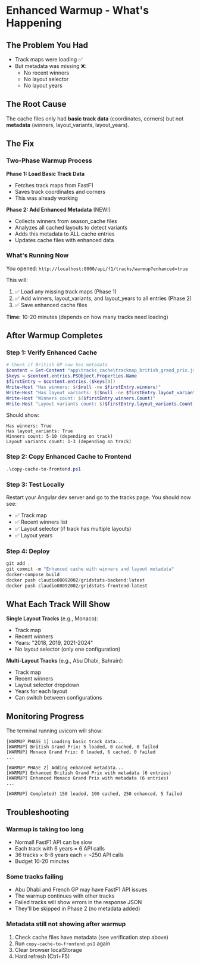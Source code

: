 # Enhanced Warmup - What's Happening

## The Problem You Had
- Track maps were loading ✅
- But metadata was missing ❌:
  - No recent winners
  - No layout selector
  - No layout years

## The Root Cause
The cache files only had **basic track data** (coordinates, corners) but not **metadata** (winners, layout_variants, layout_years).

## The Fix

### Two-Phase Warmup Process

**Phase 1: Load Basic Track Data**
- Fetches track maps from FastF1
- Saves track coordinates and corners
- This was already working

**Phase 2: Add Enhanced Metadata** (NEW!)
- Collects winners from season_cache files
- Analyzes all cached layouts to detect variants
- Adds this metadata to ALL cache entries
- Updates cache files with enhanced data

### What's Running Now

You opened: `http://localhost:8000/api/f1/tracks/warmup?enhanced=true`

This will:
1. ✅ Load any missing track maps (Phase 1)
2. ✅ Add winners, layout_variants, and layout_years to all entries (Phase 2)
3. ✅ Save enhanced cache files

**Time:** 10-20 minutes (depends on how many tracks need loading)

## After Warmup Completes

### Step 1: Verify Enhanced Cache
```powershell
# Check if British GP now has metadata
$content = Get-Content "app\tracks_cache\trackmap_british_grand_prix.json" -Raw | ConvertFrom-Json
$keys = $content.entries.PSObject.Properties.Name
$firstEntry = $content.entries.($keys[0])
Write-Host "Has winners: $($null -ne $firstEntry.winners)"
Write-Host "Has layout_variants: $($null -ne $firstEntry.layout_variants)"
Write-Host "Winners count: $($firstEntry.winners.Count)"
Write-Host "Layout variants count: $($firstEntry.layout_variants.Count)"
```

Should show:
```
Has winners: True
Has layout_variants: True
Winners count: 5-10 (depending on track)
Layout variants count: 1-3 (depending on track)
```

### Step 2: Copy Enhanced Cache to Frontend
```powershell
.\copy-cache-to-frontend.ps1
```

### Step 3: Test Locally
Restart your Angular dev server and go to the tracks page. You should now see:
- ✅ Track map
- ✅ Recent winners list
- ✅ Layout selector (if track has multiple layouts)
- ✅ Layout years

### Step 4: Deploy
```powershell
git add .
git commit -m "Enhanced cache with winners and layout metadata"
docker-compose build
docker push claudio08092002/gridstats-backend:latest
docker push claudio08092002/gridstats-frontend:latest
```

## What Each Track Will Show

**Single Layout Tracks** (e.g., Monaco):
- Track map
- Recent winners
- Years: "2018, 2019, 2021-2024"
- No layout selector (only one configuration)

**Multi-Layout Tracks** (e.g., Abu Dhabi, Bahrain):
- Track map
- Recent winners
- Layout selector dropdown
- Years for each layout
- Can switch between configurations

## Monitoring Progress

The terminal running uvicorn will show:
```
[WARMUP PHASE 1] Loading basic track data...
[WARMUP] British Grand Prix: 5 loaded, 0 cached, 0 failed
[WARMUP] Monaco Grand Prix: 0 loaded, 6 cached, 0 failed
...

[WARMUP PHASE 2] Adding enhanced metadata...
[WARMUP] Enhanced British Grand Prix with metadata (6 entries)
[WARMUP] Enhanced Monaco Grand Prix with metadata (6 entries)
...

[WARMUP] Completed! 150 loaded, 100 cached, 250 enhanced, 5 failed
```

## Troubleshooting

### Warmup is taking too long
- Normal! FastF1 API can be slow
- Each track with 6 years = 6 API calls
- 36 tracks × 6-8 years each = ~250 API calls
- Budget 10-20 minutes

### Some tracks failing
- Abu Dhabi and French GP may have FastF1 API issues
- The warmup continues with other tracks
- Failed tracks will show errors in the response JSON
- They'll be skipped in Phase 2 (no metadata added)

### Metadata still not showing after warmup
1. Check cache files have metadata (see verification step above)
2. Run `copy-cache-to-frontend.ps1` again
3. Clear browser localStorage
4. Hard refresh (Ctrl+F5)
